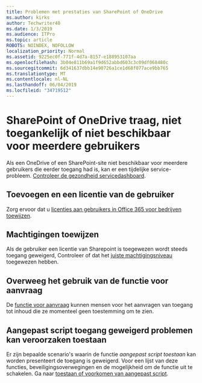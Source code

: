 ```yaml
---
title: Problemen met prestaties van SharePoint of OneDrive
ms.author: kirks
author: Techwriter40
ms.date: 1/3/2019
ms.audience: ITPro
ms.topic: article
ROBOTS: NOINDEX, NOFOLLOW
localization_priority: Normal
ms.assetid: 9225ec0f-771f-4d7a-8157-e188953107aa
ms.openlocfilehash: 3b04e811b69a1f9d652abbd603c3c09df068480c
ms.sourcegitcommit: 6d341637dbb14e90726a1ce1d68f077ace9bb765
ms.translationtype: MT
ms.contentlocale: nl-NL
ms.lasthandoff: 06/04/2019
ms.locfileid: "34719512"
---
```

# <a name="sharepoint-or-onedrive-slow-inaccessible-or-unavailable-for-multiple-users"></a>SharePoint of OneDrive traag, niet toegankelijk of niet beschikbaar voor meerdere gebruikers

Als een OneDrive of een SharePoint-site niet beschikbaar voor meerdere gebruikers die eerder toegang had is, kan er een tijdelijke service-probleem. [Controleer de gezondheid servicedashboard](https://portal.office.com/adminportal/home#/servicehealth).

## <a name="add-and-license-the-user"></a>Toevoegen en een licentie van de gebruiker

Zorg ervoor dat u [licenties aan gebruikers in Office 365 voor bedrijven toewijzen](https://docs.microsoft.com/en-us/office365/admin/subscriptions-and-billing/assign-licenses-to-users?view=o365-worldwide&amp;tabs=One).


## <a name="assign-permissions"></a>Machtigingen toewijzen

Als de gebruiker een licentie van Sharepoint is toegewezen wordt steeds toegang geweigerd, Controleer of dat het [juiste machtigingsniveau](https://docs.microsoft.com/en-us/sharepoint/understanding-permission-levels) toegewezen hebben.

## <a name="consider-using-the-access-request-feature"></a>Overweeg het gebruik van de functie voor aanvraag

De [functie voor aanvraag](https://support.office.com/en-us/article/Set-up-and-manage-access-requests-94B26E0B-2822-49D4-929A-8455698654B3) kunnen mensen voor het aanvragen van toegang tot inhoud die ze momenteel geen toestemming om te zien.

## <a name="allow-custom-script-may-cause-access-denied-issues"></a>Aangepast script toegang geweigerd problemen kan veroorzaken toestaan

Er zijn bepaalde scenario's waarin de functie *aangepast script toestaan* kan worden presenteert de toegang is geweigerd. Voor een lijst van deze functies, beveiligingsoverwegingen en de mogelijkheid om de functie uit te schakelen. Ga naar [toestaan of voorkomen van aangepast script](https://docs.microsoft.com/en-us/sharepoint/allow-or-prevent-custom-script).

